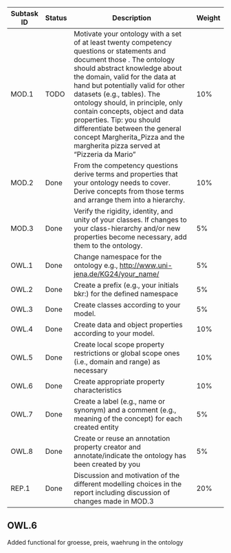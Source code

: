 | Subtask ID | Status | Description                                                                                                                                                                                                                                                                                                                                                                                                                                                                       | Weight |
|------------|--------|-----------------------------------------------------------------------------------------------------------------------------------------------------------------------------------------------------------------------------------------------------------------------------------------------------------------------------------------------------------------------------------------------------------------------------------------------------------------------------------|--------|
| MOD.1      | TODO   | Motivate your ontology with a set of at least twenty competency questions or statements and document those . The ontology should abstract knowledge about the domain, valid for the data at hand but potentially valid for other datasets (e.g., tables). The ontology should, in principle, only contain concepts, object and data properties. Tip: you should differentiate between the general concept Margherita_Pizza and the margherita pizza served at “Pizzeria da Mario” | 10%    |
| MOD.2      | Done   | From the competency questions derive terms and properties that your ontology needs to cover. Derive concepts from those terms and arrange them into a hierarchy.                                                                                                                                                                                                                                                                                                                  | 10%    |
| MOD.3      | Done   | Verify the rigidity, identity, and unity of your classes. If changes to your class-hierarchy and/or new properties become necessary, add them to the ontology.                                                                                                                                                                                                                                                                                                                    | 5%     |
| OWL.1      | Done   | Change namespace for the ontology e.g., http://www.uni-jena.de/KG24/your_name/                                                                                                                                                                                                                                                                                                                                                                                                    | 5%     |
| OWL.2      | Done   | Create a prefix (e.g., your initials bkr:) for the defined namespace                                                                                                                                                                                                                                                                                                                                                                                                              | 5%     |
| OWL.3      | Done   | Create classes according to your model.                                                                                                                                                                                                                                                                                                                                                                                                                                           | 5%     |
| OWL.4      | Done   | Create data and object properties according to your model.                                                                                                                                                                                                                                                                                                                                                                                                                        | 10%    |
| OWL.5      | Done   | Create local scope property restrictions or global scope ones (i.e., domain and range) as necessary                                                                                                                                                                                                                                                                                                                                                                               | 10%    |
| OWL.6      | Done   | Create appropriate property characteristics                                                                                                                                                                                                                                                                                                                                                                                                                                       | 10%    |
| OWL.7      | Done   | Create a label (e.g., name or synonym) and a comment (e.g., meaning of the concept) for each created entity                                                                                                                                                                                                                                                                                                                                                                       | 5%     |
| OWL.8      | Done   | Create or reuse an annotation property creator and annotate/indicate the ontology has been created by you                                                                                                                                                                                                                                                                                                                                                                         | 5%     |
| REP.1      | Done   | Discussion and motivation of the different modelling choices in the report including discussion of  changes made in MOD.3                                                                                                                                                                                                                                                                                                                                                         | 20%    |

## OWL.6
Added functional for groesse, preis, waehrung in the ontology
